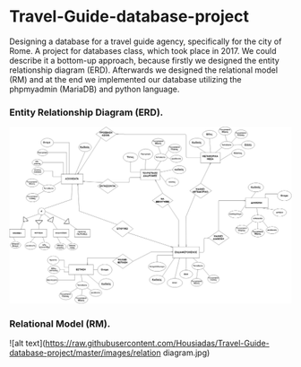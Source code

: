 # Travel-Guide-database-project
Designing a database for a travel guide agency, specifically for the city of Rome. A project for databases class, which took place in 2017. We could describe it a bottom-up approach, because firstly we designed the entity relationship diagram (ERD). Afterwards we designed the relational model (RM) and at the end we implemented our database utilizing the phpmyadmin (MariaDB) and python language.

### Entity Relationship Diagram (ERD).
 ![alt text](https://raw.githubusercontent.com/Housiadas/Travel-Guide-database-project/master/images/project_erd.jpg)

### Relational Model (RM).
 ![alt text](https://raw.githubusercontent.com/Housiadas/Travel-Guide-database-project/master/images/relation diagram.jpg)
